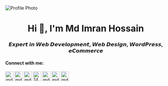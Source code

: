 <!-- Banner Image -->
<img src="https://scontent.fdac46-1.fna.fbcdn.net/v/t1.6435-9/s960x960/129955343_385506026048538_124739189904535224_n.jpg?_nc_cat=110&ccb=1-5&_nc_sid=e3f864&_nc_ohc=gJb2EvHOPr0AX8d0LfW&_nc_ht=scontent.fdac46-1.fna&oh=39e6705f74b9503e8c6fdf8d77f44cfb&oe=61B836D8" alt="Profile Photo"/>

<!-- Main Title -->
<h1 align="center">Hi 👋, I'm Md Imran Hossain</h1>

<!-- Subtitle -->
<h3 align="center">𝙀𝙭𝙥𝙚𝙧𝙩 𝙞𝙣 𝙒𝙚𝙗 𝘿𝙚𝙫𝙚𝙡𝙤𝙥𝙢𝙚𝙣𝙩, 𝙒𝙚𝙗 𝘿𝙚𝙨𝙞𝙜𝙣, 𝙒𝙤𝙧𝙙𝙋𝙧𝙚𝙨𝙨, 𝙚𝘾𝙤𝙢𝙢𝙚𝙧𝙘𝙚</h3>

<h4 align="left">Connect with me:</h4>
<p align="left">
  <a href="https://codepen.io/mdimranhossaing" target="blank"><img align="center"
      src="https://raw.githubusercontent.com/rahuldkjain/github-profile-readme-generator/master/src/images/icons/Social/codepen.svg"
      alt="mdimranhossaing" height="30" width="25" /></a>
  <a href="https://twitter.com/mdimranhossaing" target="blank"><img align="center"
      src="https://raw.githubusercontent.com/rahuldkjain/github-profile-readme-generator/master/src/images/icons/Social/twitter.svg"
      alt="mdimranhossaing" height="30" width="25" /></a>
  <a href="https://linkedin.com/in/mdimranhossaingd" target="blank"><img align="center"
      src="https://raw.githubusercontent.com/rahuldkjain/github-profile-readme-generator/master/src/images/icons/Social/linked-in-alt.svg"
      alt="mdimranhossaingd" height="30" width="25" /></a>
  <a href="https://stackoverflow.com/users/14723033" target="blank"><img align="center"
      src="https://raw.githubusercontent.com/rahuldkjain/github-profile-readme-generator/master/src/images/icons/Social/stack-overflow.svg"
      alt="14723033" height="30" width="25" /></a>
  <a href="https://fb.com/mdimranhossaingd" target="blank"><img align="center"
      src="https://raw.githubusercontent.com/rahuldkjain/github-profile-readme-generator/master/src/images/icons/Social/facebook.svg"
      alt="mdimranhossaingd" height="30" width="25" /></a>
  <a href="https://dribbble.com/mdimranhossain" target="blank"><img align="center"
      src="https://raw.githubusercontent.com/rahuldkjain/github-profile-readme-generator/master/src/images/icons/Social/dribbble.svg"
      alt="mdimranhossain" height="30" width="25" /></a>
  <a href="https://www.behance.net/mdimranhossain" target="blank"><img align="center"
      src="https://raw.githubusercontent.com/rahuldkjain/github-profile-readme-generator/master/src/images/icons/Social/behance.svg"
      alt="mdimranhossain" height="30" width="25" /></a>
</p>
